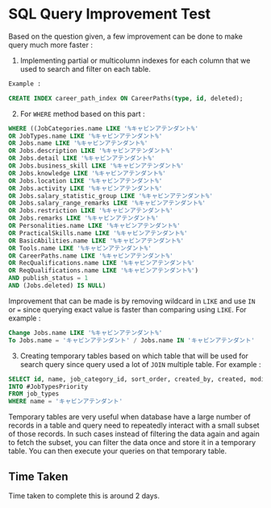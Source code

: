 
# SQL Query Improvement Test
Based on the question given, a few improvement can be done to make query much more faster : 
1. Implementing partial or multicolumn indexes for each column that we used to search and filter on each table.

``` sql
Example : 

CREATE INDEX career_path_index ON CareerPaths(type, id, deleted);
```

2. For `WHERE` method based on this part :
``` sql
WHERE ((JobCategories.name LIKE '%キャビンアテンダント%'
OR JobTypes.name LIKE '%キャビンアテンダント%'
OR Jobs.name LIKE '%キャビンアテンダント%'
OR Jobs.description LIKE '%キャビンアテンダント%'
OR Jobs.detail LIKE '%キャビンアテンダント%'
OR Jobs.business_skill LIKE '%キャビンアテンダント%'
OR Jobs.knowledge LIKE '%キャビンアテンダント%'
OR Jobs.location LIKE '%キャビンアテンダント%'
OR Jobs.activity LIKE '%キャビンアテンダント%'
OR Jobs.salary_statistic_group LIKE '%キャビンアテンダント%'
OR Jobs.salary_range_remarks LIKE '%キャビンアテンダント%'
OR Jobs.restriction LIKE '%キャビンアテンダント%'
OR Jobs.remarks LIKE '%キャビンアテンダント%'
OR Personalities.name LIKE '%キャビンアテンダント%'
OR PracticalSkills.name LIKE '%キャビンアテンダント%'
OR BasicAbilities.name LIKE '%キャビンアテンダント%'
OR Tools.name LIKE '%キャビンアテンダント%'
OR CareerPaths.name LIKE '%キャビンアテンダント%'
OR RecQualifications.name LIKE '%キャビンアテンダント%'
OR ReqQualifications.name LIKE '%キャビンアテンダント%')
AND publish_status = 1
AND (Jobs.deleted) IS NULL)
```
Improvement that can be made is by removing wildcard in `LIKE` and use `IN` or `=` since querying exact value is faster than comparing using `LIKE`. For example :
``` sql
Change Jobs.name LIKE '%キャビンアテンダント%'
To Jobs.name = 'キャビンアテンダント' / Jobs.name IN 'キャビンアテンダント'
```

3. Creating temporary tables based on which table that will be used for search query since query used a lot of `JOIN` multiple table. For example : 
``` sql
SELECT id, name, job_category_id, sort_order, created_by, created, modified, deleted
INTO #JobTypesPriority
FROM job_types
WHERE name = 'キャビンアテンダント'
```
Temporary tables are very useful when database have a large number of records in a table and query need to repeatedly interact with a small subset of those records. In such cases instead of filtering the data again and again to fetch the subset, you can filter the data once and store it in a temporary table. You can then execute your queries on that temporary table.

## Time Taken
Time taken to complete this is around 2 days.
